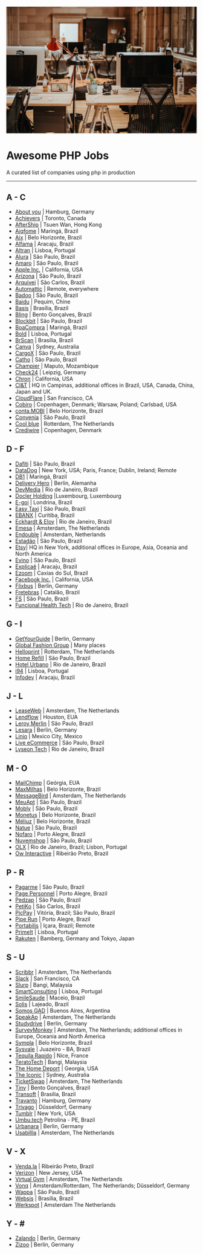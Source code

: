 ![](./office.jpg)

# Awesome PHP Jobs
A curated list of companies using php in production

---

## A - C
* [About you](https://corporate.aboutyou.de/de/jobs) | Hamburg, Germany
* [Achievers](https://www.achievers.com/) | Toronto, Canada
* [AfterShip](https://www.aftership.com) | Tsuen Wan, Hong Kong
* [Aiqfome](https://aiqfome.com) | Maringá, Brazil
* [Aix](https://aix.com.br) | Belo Horizonte, Brazil
* [Alfama](http://grupoalfama.com.br/) | Aracaju, Brazil
* [Altran](https://www.altran.com/pt/pt-pt) | Lisboa, Portugal
* [Alura](https://www.alura.com.br/) | São Paulo, Brazil
* [Amaro](https://about.amaro.com/jobs) | São Paulo, Brazil
* [Apple Inc.](https://Apple.com/) | California, USA
* [Arizona](http://arizona.global) | São Paulo, Brazil
* [Arquivei](https://arquivei.com.br) | São Carlos, Brazil
* [Automattic](https://automattic.com/work-with-us/) | Remote, everywhere
* [Badoo](https://team.badoo.com/jobs/all-positions/) | São Paulo, Brazil
* [Baidu](https://www.baidu.com/) | Pequim, Chine
* [Basis](https://www.basis.com.br/trabalhe-conosco/) | Brasília, Brazil
* [Bling](https://www.bling.com.br/) | Bento Gonçalves, Brazil
* [Blockbit](https://www.blockbit.com/) | São Paulo, Brazil
* [BoaCompra](https://boacompra.com/) | Maringá, Brazil
* [Bold](https://boldint.com/en) | Lisboa, Portugal
* [BrScan](https://www.brscan.com.br/trabalhe-conosco/) | Brasília, Brazil
* [Canva](https://about.canva.com/careers/) | Sydney, Australia
* [CargoX](http://www.cargox.com.br) | São Paulo, Brazil
* [Catho](http://www.catho.com.br) | São Paulo, Brazil
* [Champier](https://champier.co.mz/) | Maputo, Mozambique
* [Check24](http://www.check24.de) | Leipzig, Germany
* [Chron](https://www.chron.com/) | California, USA
* [CI&T](https://www.ciandt.com/) | HQ in Campinas, additional offices in Brazil, USA, Canada, China, Japan and UK.
* [CloudFlare](https://www.cloudflare.com/careers/) | San Francisco, CA
* [Cobiro](https://cobiro.com) | Copenhagen, Denmark; Warsaw, Poland; Carlsbad, USA
* [conta.MOBI](http://conta.mobi) | Belo Horizonte, Brazil
* [Convenia](https://convenia-tech.gupy.io) | São Paulo, Brazil
* [Cool blue](https://www.careersatcoolblue.com/) | Rotterdam, The Netherlands
* [Crediwire](https://crediwire.com) | Copenhagen, Denmark

## D - F
* [Dafiti](https://www.dafiti.com.br) | São Paulo, Brazil
* [DataDog](https://www.datadoghq.com/) | New York, USA; Paris, France; Dublin, Ireland; Remote
* [DB1](https://www.db1.com.br/) | Maringá, Brazil
* [Delivery Hero](https://www.deliveryhero.com) | Berlin, Alemanha
* [DevMedia](https://www.devmedia.com.br/) | Rio de Janeiro, Brazil
* [Docler Holding](https://doclerholding.recruitee.com/) |Luxembourg, Luxembourg
* [E-goi](https://mkt.e-goi.com/) | Londrina, Brazil
* [Easy Taxi](http://easytaxi.com.br) | São Paulo, Brazil
* [EBANX](http://ebanx.com) | Curitiba, Brazil
* [Eckhardt & Eloy](https://eckhardtleather.com/) | Rio de Janeiro, Brazil
* [Emesa](https://www.werkenbijemesa.nl/) |  Amsterdam, The Netherlands
* [Endouble](http://endouble.com) | Amsterdam, Netherlands
* [Estadão](http://estadao.com.br) | São Paulo, Brazil
* [Etsy](https://www.etsy.com/careers)| HQ in New York, additional offices in Europe, Asia, Oceania and North America
* [Evino](http://jobs.kenoby.com/evino) | São Paulo, Brazil
* [Explicaê](https://www.explicae.com.br/) | Aracaju, Brazil
* [Ezoom](https://www.ezoom.com.br/) | Caxias do Sul, Brazil
* [Facebook Inc.](https://about.facebook.com/) | California, USA
* [Flixbus](https://www.flixbus.com/company/jobs) | Berlin, Germany
* [Fretebras](https://www.fretebras.com.br) | Catalão, Brazil
* [FS](http://fs.com.br) | São Paulo, Brazil
* [Funcional Health Tech](https://www.funcionalcorp.com.br/) | Rio de Janeiro, Brazil

## G - I
* [GetYourGuide](https://careers.getyourguide.com/) | Berlin, Germany
* [Global Fashion Group](http://global-fashion-group.com/) | Many places
* [Helloprint](http://jobs.helloprint.com) | Rotterdam, The Netherlands
* [Home Refill](https://www.homerefill.com.br/) | São Paulo, Brazil
* [Hotel Urbano](https://www.hurb.com/br/) | Rio de Janeiro, Brazil
* [i94](https://www.i94.co/) | Lisboa, Portugal
* [Infodev](https://infodev.com.br/) | Aracaju, Brazil

## J - L
* [LeaseWeb](https://www.leaseweb.com/career) | Amsterdam, The Netherlands
* [Lendflow](https://lendflow.io/) | Houston, EUA
* [Leroy Merlin](http://leroymerlin.com.br) | São Paulo, Brazil
* [Lesara](https://corporate.lesara.com/career) | Berlin, Germany
* [Linio](http://linio.applytojob.com/apply) | Mexico City, Mexico
* [Live eCommerce](https://liveecommerce.com.br) | São Paulo, Brazil
* [Lyseon Tech](https://lt.coop.br) | Rio de Janeiro, Brazil

## M - O
* [MailChimp](https://mailchimp.com) | Geórgia, EUA
* [MaxMilhas](http://www.maxmilhas.com.br) | Belo Horizonte, Brazil
* [MessageBird](https://www.messagebird.com/en/careers) | Amsterdam, The Netherlands
* [MeuApt](https://www.meuapt.com.br) | São Paulo, Brazil
* [Mobly](http://www.mobly.com.br/) | São Paulo, Brazil
* [Monetus](http://www.monetus.com.br) | Belo Horizonte, Brazil
* [Méliuz](http://www.meliuz.com.br) | Belo Horizonte, Brazil
* [Natue](http://www.natue.com.br) | São Paulo, Brazil
* [Nofaro](https://nofaro.com) | Porto Alegre, Brazil
* [Nuvemshop](https://www.nuvemshop.com.br) | São Paulo, Brazil
* [OLX](http://www.olx.com.br) | Rio de Janeiro, Brazil; Lisbon, Portugal
* [Ow Interactive](http://www.owinteractive.com/vagas/) | Ribeirão Preto, Brazil

## P - R
* [Pagarme](http://pagar.me) | São Paulo, Brazil
* [Page Personnel](https://www.pagepersonnel.com.br/jobs/php) | Porto Alegre, Brazil
* [Pedzap](https://www.pedzap.com.br/) | São Paulo, Brazil
* [PetiKo](http://petiko.com.br/) | São Carlos, Brazil
* [PicPay](https://www.picpay.com) | Vitória, Brazil; São Paulo, Brazil
* [Pipe Run](https://secure.collage.co/jobs/piperuncrm) | Porto Alegre, Brazil
* [Portabilis](https://portabilis.com.br/) | Içara, Brazil; Remote
* [PrimeIt](https://www.primeit.pt/) | Lisboa, Portugal
* [Rakuten](http://global.rakuten.com/en/) | Bamberg, Germany and Tokyo, Japan

## S - U
* [Scribbr](https://scribbr.homerun.co/) | Amsterdam, The Netherlands
* [Slack](https://slack.com/jobs) | San Francisco, CA
* [Slurp](https://getslurp.com/) | Bangi, Malaysia
* [SmartConsulting](http://www.smartconsulting.pt/) | Lisboa, Portugal
* [SmileSaude](https://www.smilesaude.com.br/) | Maceio, Brazil
* [Solis](https://www.solis.com.br/) | Lajeado, Brazil
* [Somos GAD](https://somosgad.com/) | Buenos Aires, Argentina
* [SpeakAp](https://speakap.com/en/speakap_jobs/) | Amsterdam, The Netherlands
* [Studydrive](https://www.studydrive.net/company/studydrive-gmbh) | Berlin, Germany
* [SurveyMonkey](https://www.surveymonkey.com) | Amsterdam, The Netherlands; additional offices in Europe, Oceania and
  North America
* [Sympla](http://www.sympla.com.br) | Belo Horizonte, Brazil
* [Sysvale](https://jobs.sysvale.com/) | Juazeiro - BA, Brazil
* [Tequila Rapido](https://www.welcometothejungle.com/fr/companies/tequilarapido/jobs) | Nice, France
* [TeratoTech](https://www.teratotech.com/) | Bangi, Malaysia
* [The Home Deport](http://www.homedepot.com/) | Georgia, USA
* [The Iconic](http://www.theiconic.com.au/opportunities/) | Sydney, Australia
* [TicketSwap](https://ticketswap.homerun.co) | Amsterdam, The Netherlands
* [Tiny](https://tiny.com.br/) | Bento Gonçalves, Brazil
* [Transoft](https://www.transoft.com.br/trabalhe-conosco/) | Brasília, Brazil
* [Travanto](https://www.travanto.de/unternehmen/jobs) | Hamburg, Germany
* [Trivago](http://company.trivago.com/jobs) | Düsseldorf, Germany
* [Tumblr](https://www.tumblr.com/) | New York, USA
* [Umbu.tech](https://pede.ai/) Petrolina - PE, Brazil
* [Urbanara](https://careers.jobscore.com/careers/urbanara) | Berlin, Germany
* [Usabillla](https://jobs.usabilla.com/) | Amsterdam, The Netherlands

## V - X
* [Venda.la](https://vendala.com.br/) | Ribeirão Preto, Brazil
* [Verizon](https://www.verizon.com/) | New Jersey, USA
* [Virtual Gym](https://virtuagym.com/software/en/jobs/) | Amsterdam, The Netherlands
* [Vonq](https://www.vonq.com/) | Amsterdam/Rotterdam, The Netherlands; Düsseldorf, Germany
* [Wappa](https://br.linkedin.com/company/wappa-taxi/careers) | São Paulo, Brazil
* [Websis](http://www.websis.com.br/) | Brasília, Brazil
* [Werkspot](https://www.careersatwerkspot.com/) | Amsterdam The Netherlands

## Y - \#
* [Zalando](https://jobs.zalando.com) | Berlin, Germany
* [Zizoo](https://www.zizoo.com/en/careers) | Berlin, Germany
